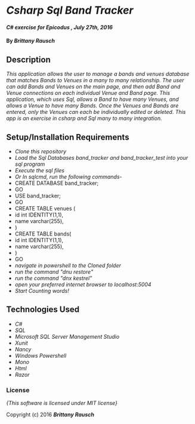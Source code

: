 # _Csharp Sql Band Tracker_

#### _C# exercise for Epicodus , July 27th, 2016_

#### By _**Brittany Rausch**_

## Description

_This application allows the user to manage a bands and venues database that matches Bands to Venues in a many to many relationship. The user can add Bands and Venues on the main page, and then add Band and Venue connections on each individual Venue and Band page. This application, which uses Sql, allows a Band to have many Venues, and allows a Venue to have many Bands. Once the Venues and Bands are entered, only the Venues can each be individually edited or deleted.  This app is an exercise in csharp and Sql many to many integration._

## Setup/Installation Requirements

* _Clone this repository_
* _Load the Sql Databases band_tracker and band_tracker_test into your sql program_
* _Execute the sql files_
* _Or In sqlcmd, run the following commands-_
* CREATE DATABASE band_tracker;
* GO
* USE band_tracker;
* GO
* CREATE TABLE venues (
* id int IDENTITY(1,1),
* name varchar(255),
* )
* CREATE TABLE bands(
* id int IDENTITY(1,1),
* name varchar(255),
* )
* GO
* _navigate in powershell to the Cloned folder_
* _run the command "dnu restore"_
* _run the command "dnx kestrel"_
* _open your preferred internet browser to localhost:5004_
* _Start Counting words!_

## Technologies Used

* _C#_
* _SQL_
* _Microsoft SQL Server Management Studio_
* _Xunit_
* _Nancy_
* _Windows Powershell_
* _Mono_
* _Html_
* _Razor_


### License

*{This software is licensed under MIT license}*

Copyright (c) 2016 **_Brittany Rausch_**

